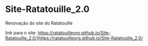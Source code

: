 # Site-Ratatouille_2.0
Renovação do site do Ratatouille

link para o site: https://ratatouilleorg.github.io/Site-Ratatouille_2.0/)https://ratatouilleorg.github.io/Site-Ratatouille_2.0/
